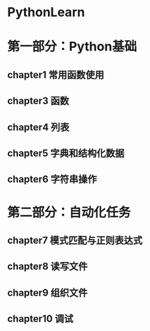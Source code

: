 # PythonLearn
# 第一部分：Python基础
## chapter1 常用函数使用
## chapter3 函数
## chapter4 列表
## chapter5 字典和结构化数据
## chapter6 字符串操作
# 第二部分：自动化任务
## chapter7 模式匹配与正则表达式
## chapter8 读写文件
## chapter9 组织文件
## chapter10 调试